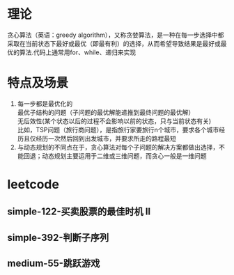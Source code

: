 # 理论
贪心算法（英语：greedy algorithm），又称贪婪算法，是一种在每一步选择中都采取在当前状态下最好或最优（即最有利）的选择，从而希望导致结果是最好或最优的算法.代码上通常用for、while、递归来实现
# 特点及场景
1. 每一步都是最优化的  
最优子结构的问题（子问题的最优解能递推到最终问题的最优解）  
无后效性(某个状态以后的过程不会影响以前的状态，只与当前状态有关)    
比如，TSP问题（旅行商问题），是指旅行家要旅行n个城市，要求各个城市经历且仅经历一次然后回到出发城市，并要求所走的路程最短
2. 与动态规划的不同点在于，贪心算法对每个子问题的解决方案都做出选择，不能回退；动态规划主要运用于二维或三维问题，而贪心一般是一维问题
# leetcode
## simple-122-买卖股票的最佳时机 II
## simple-392-判断子序列
## medium-55-跳跃游戏
